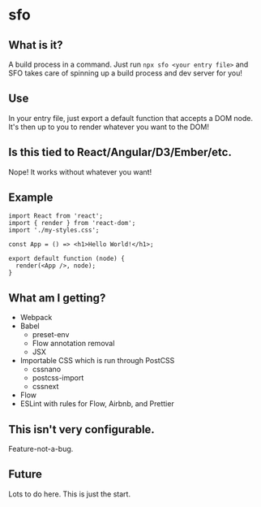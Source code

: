 # sfo

## What is it?

A build process in a command. Just run `npx sfo <your entry file>` and SFO takes care of spinning up a build process and dev server for you!

## Use

In your entry file, just export a default function that accepts a DOM node. It's then up to you to render whatever you want to the DOM!

## Is this tied to React/Angular/D3/Ember/etc.

Nope! It works without whatever you want!

## Example

```es6
import React from 'react';
import { render } from 'react-dom';
import './my-styles.css';

const App = () => <h1>Hello World!</h1>;

export default function (node) {
  render(<App />, node);
}
```

## What am I getting?

- Webpack
- Babel
  - preset-env
  - Flow annotation removal
  - JSX
- Importable CSS which is run through PostCSS
  - cssnano
  - postcss-import
  - cssnext
- Flow
- ESLint with rules for Flow, Airbnb, and Prettier

## This isn't very configurable.

Feature-not-a-bug.

## Future

Lots to do here. This is just the start.

